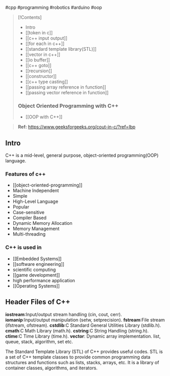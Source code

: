 #cpp #programming #robotics #arduino #oop

>[!Contents]
>- Intro
>- [[token in c]]
>- [[c++ input output]]
>- [[for each in c++]]
>- [[standard template library(STL)]]
>- [[vector in c++]]
>- [[io buffer]]
>- [[c++ goto]]
>- [[recursion]]
>- [[constructor]]
>- [[c++ type casting]]
>- [[passing array reference in function]]
>- [[passing vector reference in function]]
>### Object Oriented Programming with C++
>- [[OOP with C++]]
>

>**Ref:** https://www.geeksforgeeks.org/cout-in-c/?ref=lbp

## Intro
C++ is a mid-level, general purpose, object-oriented programming(OOP) language.

### Features of c++
- [[object-oriented-programming]]
- Machine Independent
- Simple
- High-Level Language
- Popular
- Case-sensitive
- Compiler Based
- Dynamic Memory Allocation
- Memory Management
- Multi-threading
### C++ is used in
- [[Embedded Systems]]
- [[software engineering]]
- scientific computing
- [[game development]]
- high performance application
- [[Operating Systems]]
## Header Files of C++
**iostream**:Input/output stream handling (cin, cout, cerr).
**iomanip**:Input/output manipulation (setw, setprecision).
**fstream**:File stream (ifstream, ofstream).
**cstdlib**:C Standard General Utilities Library (stdlib.h).
**cmath**:C Math Library (math.h).
**cstring**:C String Handling (string.h).
**ctime**:C Time Library (time.h).
**vector**: Dynamic array implementation.
list, queue, stack, algorithm, set etc.

The Standard Template Library (STL) of C++ provides useful
codes.
STL is a set of C++ template classes to provide common
programming data structures and functions such as lists,
stacks, arrays, etc. It is a library of container classes,
algorithms, and iterators.